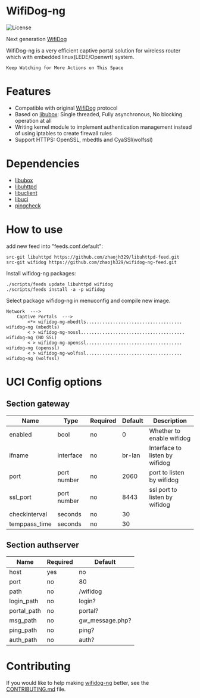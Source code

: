 # WifiDog-ng

![](https://img.shields.io/badge/license-GPLV3-brightgreen.svg?style=plastic "License")

[libuhttpd]: https://github.com/zhaojh329/libuhttpd
[libubox]: https://git.openwrt.org/?p=project/libubox.git
[libuclient]: https://git.openwrt.org/?p=project/uclient.git
[libuci]: https://git.openwrt.org/?p=project/uci.git
[WifiDog]: https://github.com/wifidog/wifidog-gateway
[pingcheck]: https://github.com/br101/pingcheck

Next generation [WifiDog]

WifiDog-ng is a very efficient captive portal solution for wireless router which with
embedded linux(LEDE/Openwrt) system. 

`Keep Watching for More Actions on This Space`

# Features
* Compatible with original [WifiDog] protocol
* Based on [libubox]: Single threaded, Fully asynchronous, No blocking operation at all
* Writing kernel module to implement authentication management instead of using iptables to create firewall rules
* Support HTTPS: OpenSSL, mbedtls and CyaSSl(wolfssl)

# Dependencies
* [libubox]
* [libuhttpd]
* [libuclient]
* [libuci]
* [pingcheck]

# How to use
add new feed into "feeds.conf.default":

    src-git libuhttpd https://github.com/zhaojh329/libuhttpd-feed.git
    src-git wifidog https://github.com/zhaojh329/wifidog-ng-feed.git

Install wifidog-ng packages:

    ./scripts/feeds update libuhttpd wifidog
    ./scripts/feeds install -a -p wifidog

Select package wifidog-ng in menuconfig and compile new image.

    Network  --->
        Captive Portals  --->
            <*> wifidog-ng-mbedtls.................................... wifidog-ng (mbedtls)
            < > wifidog-ng-nossl....................................... wifidog-ng (NO SSL)
            < > wifidog-ng-openssl.................................... wifidog-ng (openssl)
            < > wifidog-ng-wolfssl.................................... wifidog-ng (wolfssl)

# UCI Config options
## Section gateway
| Name          | Type        | Required  | Default   | Description |
| ------------- | ----------- | --------- | ----------| ----------- |
| enabled       | bool        | no        | 0         | Whether to enable wifidog |
| ifname        | interface   | no        | br-lan    | Interface to listen by wifidog |
| port          | port number | no        | 2060      | port to listen by wifidog |
| ssl_port      | port number | no        | 8443      | ssl port to listen by wifidog |
| checkinterval | seconds     | no        | 30        |  |
| temppass_time | seconds     | no        | 30        |  |

## Section authserver
| Name        | Required  | Default         |
| ------------| --------- | ----------------|
| host        | yes       | no              |
| port        | no        | 80              |
| path        | no        | /wifidog        |
| login_path  | no        | login?          |
| portal_path | no        | portal?         |
| msg_path    | no        | gw_message.php? |
| ping_path   | no        | ping?           |
| auth_path   | no        | auth?           |

# Contributing
If you would like to help making [wifidog-ng](https://github.com/zhaojh329/wifidog-ng) better,
see the [CONTRIBUTING.md](https://github.com/zhaojh329/wifidog-ng/blob/master/CONTRIBUTING.md) file.
